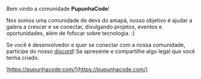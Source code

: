 Bem vindo a comunidade **PupunhaCode**!

Nos somos uma comunidade de devs do amapá, nosso objetivo é ajudar a galera a crescer e se conectar, divulgando projetos, eventos e oportunidades, além de fofocar sobre tecnologia. :)

Se você é desenvolvedor e quer se conectar com a nossa comunidade, participe do nosso [discord](https://discord.gg/TK6qawcd)! Se apresente e compartilhe algo legal que você tenha criado.

[https://pupunhacode.com/](https://pupunhacode.com/)
